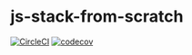 # js-stack-from-scratch

[![CircleCI](https://circleci.com/gh/chrisshaddad/js-stack-from-scratch.svg?style=shield)](https://circleci.com/gh/gh/chrisshaddad/js-stack-from-scratch)
[![codecov](https://codecov.io/gh/gh/chrisshaddad/js-stack-from-scratch/branch/master/graph/badge.svg)](https://codecov.io/gh/gh/chrisshaddad/js-stack-from-scratch)